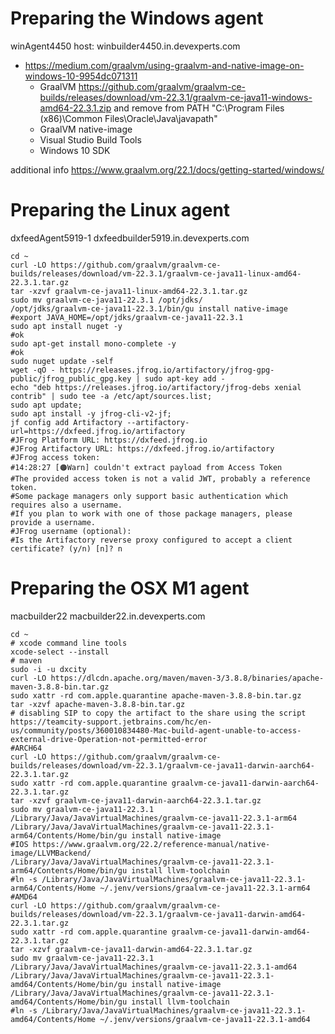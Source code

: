 # Preparing the Windows agent

winAgent4450 host: winbuilder4450.in.devexperts.com

 * https://medium.com/graalvm/using-graalvm-and-native-image-on-windows-10-9954dc071311
   * GraalVM https://github.com/graalvm/graalvm-ce-builds/releases/download/vm-22.3.1/graalvm-ce-java11-windows-amd64-22.3.1.zip and remove from PATH "C:\Program Files (x86)\Common Files\Oracle\Java\javapath"
   * GraalVM native-image
   * Visual Studio Build Tools
   * Windows 10 SDK

additional info https://www.graalvm.org/22.1/docs/getting-started/windows/

# Preparing the Linux agent

dxfeedAgent5919-1 dxfeedbuilder5919.in.devexperts.com

```shell
cd ~
curl -LO https://github.com/graalvm/graalvm-ce-builds/releases/download/vm-22.3.1/graalvm-ce-java11-linux-amd64-22.3.1.tar.gz
tar -xzvf graalvm-ce-java11-linux-amd64-22.3.1.tar.gz
sudo mv graalvm-ce-java11-22.3.1 /opt/jdks/
/opt/jdks/graalvm-ce-java11-22.3.1/bin/gu install native-image
#export JAVA_HOME=/opt/jdks/graalvm-ce-java11-22.3.1
sudo apt install nuget -y
#ok
sudo apt-get install mono-complete -y
#ok
sudo nuget update -self
wget -qO - https://releases.jfrog.io/artifactory/jfrog-gpg-public/jfrog_public_gpg.key | sudo apt-key add -
echo "deb https://releases.jfrog.io/artifactory/jfrog-debs xenial contrib" | sudo tee -a /etc/apt/sources.list;
sudo apt update;
sudo apt install -y jfrog-cli-v2-jf;
jf config add Artifactory --artifactory-url=https://dxfeed.jfrog.io/artifactory
#JFrog Platform URL: https://dxfeed.jfrog.io
#JFrog Artifactory URL: https://dxfeed.jfrog.io/artifactory
#JFrog access token:
#14:28:27 [🟠Warn] couldn't extract payload from Access Token
#The provided access token is not a valid JWT, probably a reference token.
#Some package managers only support basic authentication which requires also a username.
#If you plan to work with one of those package managers, please provide a username.
#JFrog username (optional):
#Is the Artifactory reverse proxy configured to accept a client certificate? (y/n) [n]? n
```

# Preparing the OSX M1 agent

macbuilder22 macbuilder22.in.devexperts.com

```shell
cd ~
# xcode command line tools
xcode-select --install
# maven
sudo -i -u dxcity
curl -LO https://dlcdn.apache.org/maven/maven-3/3.8.8/binaries/apache-maven-3.8.8-bin.tar.gz
sudo xattr -rd com.apple.quarantine apache-maven-3.8.8-bin.tar.gz
tar -xzvf apache-maven-3.8.8-bin.tar.gz
# disabling SIP to copy the artifact to the share using the script https://teamcity-support.jetbrains.com/hc/en-us/community/posts/360010834480-Mac-build-agent-unable-to-access-external-drive-Operation-not-permitted-error
#ARCH64
curl -LO https://github.com/graalvm/graalvm-ce-builds/releases/download/vm-22.3.1/graalvm-ce-java11-darwin-aarch64-22.3.1.tar.gz
sudo xattr -rd com.apple.quarantine graalvm-ce-java11-darwin-aarch64-22.3.1.tar.gz
tar -xzvf graalvm-ce-java11-darwin-aarch64-22.3.1.tar.gz
sudo mv graalvm-ce-java11-22.3.1 /Library/Java/JavaVirtualMachines/graalvm-ce-java11-22.3.1-arm64
/Library/Java/JavaVirtualMachines/graalvm-ce-java11-22.3.1-arm64/Contents/Home/bin/gu install native-image
#IOS https://www.graalvm.org/22.2/reference-manual/native-image/LLVMBackend/
/Library/Java/JavaVirtualMachines/graalvm-ce-java11-22.3.1-arm64/Contents/Home/bin/gu install llvm-toolchain
#ln -s /Library/Java/JavaVirtualMachines/graalvm-ce-java11-22.3.1-arm64/Contents/Home ~/.jenv/versions/graalvm-ce-java11-22.3.1-arm64
#AMD64
curl -LO https://github.com/graalvm/graalvm-ce-builds/releases/download/vm-22.3.1/graalvm-ce-java11-darwin-amd64-22.3.1.tar.gz
sudo xattr -rd com.apple.quarantine graalvm-ce-java11-darwin-amd64-22.3.1.tar.gz
tar -xzvf graalvm-ce-java11-darwin-amd64-22.3.1.tar.gz
sudo mv graalvm-ce-java11-22.3.1 /Library/Java/JavaVirtualMachines/graalvm-ce-java11-22.3.1-amd64
/Library/Java/JavaVirtualMachines/graalvm-ce-java11-22.3.1-amd64/Contents/Home/bin/gu install native-image
/Library/Java/JavaVirtualMachines/graalvm-ce-java11-22.3.1-amd64/Contents/Home/bin/gu install llvm-toolchain
#ln -s /Library/Java/JavaVirtualMachines/graalvm-ce-java11-22.3.1-amd64/Contents/Home ~/.jenv/versions/graalvm-ce-java11-22.3.1-amd64
```